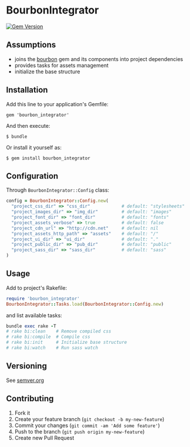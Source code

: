 # BourbonIntegrator

[![Gem Version](https://badge.fury.io/rb/bourbon_integrator.svg)](http://badge.fury.io/rb/bourbon_integrator)

## Assumptions

* joins the [bourbon][bourbon] gem and its components into project dependencies
* provides tasks for assets management
* initialize the base structure

## Installation

Add this line to your application's Gemfile:

    gem 'bourbon_integrator'

And then execute:

    $ bundle

Or install it yourself as:

    $ gem install bourbon_integrator

## Configuration

Through `BourbonIntegrator::Config` class:

```ruby
config = BourbonIntegrator::Config.new(
  "project_css_dir" => "css_dir"            # default: "stylesheets"
  "project_images_dir" => "img_dir"         # default: "images"
  "project_font_dir" => "font_dir"          # default: "fonts"
  "project_assets_verbose" => true          # default: false
  "project_cdn_url" => "http://cdn.net"     # default: nil
  "project_assets_http_path" => "assets"    # default: "/"
  "project_ui_dir" => "ui_dir"              # default: "."
  "project_public_dir" => "pub_dir"         # default: "public"
  "project_sass_dir" => "sass_dir"          # default: "sass"
)
```

## Usage

Add to project's Rakefile:
```ruby
require 'bourbon_integrator'
BourbonIntegrator::Tasks.load(BourbonIntegrator::Config.new)
```

and list available tasks:
```ruby
bundle exec rake -T
# rake bi:clean    # Remove compiled css
# rake bi:compile  # Compile css
# rake bi:init     # Initialize base structure
# rake bi:watch    # Run sass watch
```

## Versioning

See [semver.org][semver]

## Contributing

1. Fork it
2. Create your feature branch (`git checkout -b my-new-feature`)
3. Commit your changes (`git commit -am 'Add some feature'`)
4. Push to the branch (`git push origin my-new-feature`)
5. Create new Pull Request

[semver]: http://semver.org/
[bourbon]: http://bourbon.io/
